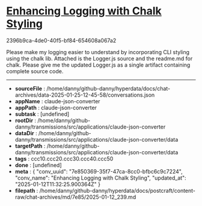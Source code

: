 # [Enhancing Logging with Chalk Styling](https://claude.ai/chat/7e850369-35f7-47ca-8cc0-bfbc6c9c7224)

2396b9ca-4de0-40f5-bf84-654608a067a2

Please make my logging easier to understand by incorporating CLI styling using the chalk lib.
Attached is the Logger.js source and the readme.md for chalk. Please give me the updated Logger.js as a single artifact containing complete source code.

---

* **sourceFile** : /home/danny/github-danny/hyperdata/docs/chat-archives/data-2025-01-25-12-45-58/conversations.json
* **appName** : claude-json-converter
* **appPath** : claude-json-converter
* **subtask** : [undefined]
* **rootDir** : /home/danny/github-danny/transmissions/src/applications/claude-json-converter
* **dataDir** : /home/danny/github-danny/transmissions/src/applications/claude-json-converter/data
* **targetPath** : /home/danny/github-danny/transmissions/src/applications/claude-json-converter/data
* **tags** : ccc10.ccc20.ccc30.ccc40.ccc50
* **done** : [undefined]
* **meta** : {
  "conv_uuid": "7e850369-35f7-47ca-8cc0-bfbc6c9c7224",
  "conv_name": "Enhancing Logging with Chalk Styling",
  "updated_at": "2025-01-12T11:32:25.900364Z"
}
* **filepath** : /home/danny/github-danny/hyperdata/docs/postcraft/content-raw/chat-archives/md/7e85/2025-01-12_239.md